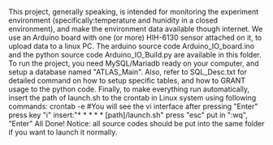 This project, generally speaking, is intended for monitoring the experiment environment (specifically:temperature and hunidity in a closed environment), and make the environment data available though internet.
We use an Arduino board with one (or more) HIH-6130 sensor attached on it, to upload data to a linux PC. The arduino source code Arduino_IO_board.ino and the python source code Arduino_IO_Build.py are available in this folder.
To run the project, you need MySQL/Mariadb ready on your computer, and setup a database named "ATLAS_Main". Also, refer to SQL_Desc.txt for detailed command on how to setup specific tables, and how to GRANT usage to the python code.
Finally, to make everything run automatically, insert the path of launch.sh to the crontab in Linux system using following commands:
crontab -e #You will see the vi interface after pressing "Enter"
press key "i"
insert:"* * * * * [path]/launch.sh"
press "esc"
put in ":wq", "Enter"
All Done!
Notice: all source codes should be put into the same folder if you want to launch it normally.

